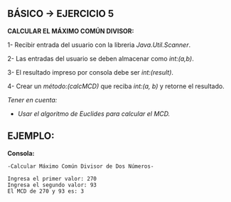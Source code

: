 <h2>BÁSICO -> EJERCICIO 5</h2>

**CALCULAR EL MÁXIMO COMÚN DIVISOR:**

1- Recibir entrada del usuario con la libreria *Java.Util.Scanner*.

2- Las entradas del usuario se deben almacenar como *int:(a,b)*.

3- El resultado impreso por consola debe ser *int:(result)*.

4- Crear un *método:(calcMCD)* que reciba *int:(a, b)* y retorne el resultado.

*Tener en cuenta:*
* *Usar el algoritmo de Euclides para calcular el MCD.*

<h2>EJEMPLO:</h2>

**Consola:**

```
-Calcular Máximo Común Divisor de Dos Números-

Ingresa el primer valor: 270
Ingresa el segundo valor: 93
El MCD de 270 y 93 es: 3
```